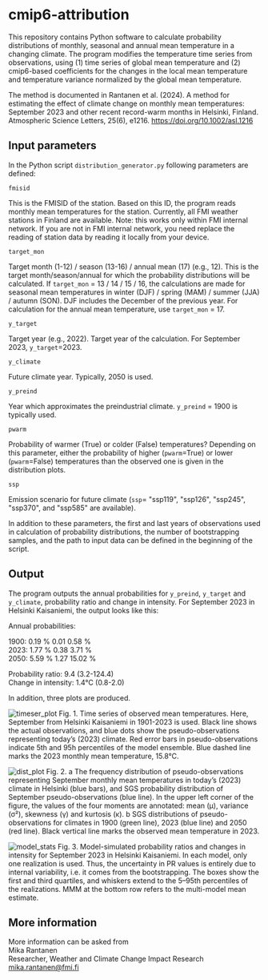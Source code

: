 # cmip6-attribution
This repository contains Python software to calculate probability distributions of monthly, seasonal and annual mean temperature in a changing climate. The program modifies the temperature time series from observations, using 
(1) time series of global mean temperature and 
(2) cmip6-based coefficients for the changes in the local mean temperature and temperature variance normalized by the global mean temperature.

The method is documented in Rantanen et al. (2024). A method for estimating the effect of climate change on monthly mean temperatures: September 2023 and other recent record-warm months in Helsinki, Finland. Atmospheric Science Letters, 25(6), e1216. https://doi.org/10.1002/asl.1216

## Input parameters

In the Python script ```distribution_generator.py``` following parameters are defined:

```fmisid```

This is the FMISID of the station. Based on this ID, the program reads monthly mean temperatures for the station. Currently, all FMI weather stations in Finland are available. Note: this works only within FMI internal network. If you are not in FMI internal network, you need replace the reading of station data by reading it locally from your device. 

```target_mon```

Target month (1-12) / season (13-16) / annual mean (17) (e.g., 12). This is the target month/season/annual for which the probability distributions will be calculated. If ```target_mon``` = 13 / 14 / 15 / 16, the calculations are made for seasonal mean temperatures in winter (DJF) / spring (MAM) / summer (JJA) / autumn (SON). DJF includes the December of the previous year. For calculation for the annual mean temperature, use ```target_mon``` = 17.

```y_target```

Target year (e.g., 2022). Target year of the calculation. For September 2023, ```y_target```=2023.

```y_climate```

Future climate year. Typically, 2050 is used. 

```y_preind```

Year which approximates the preindustrial climate. ```y_preind``` = 1900 is typically used.

```pwarm```

Probability of warmer (True) or colder (False) temperatures? Depending on this parameter, either the probability of higher (```pwarm```=True) or lower (```pwarm```=False) temperatures than the observed one is given in the distribution plots.

```ssp```

Emission scenario for future climate (```ssp```= "ssp119", "ssp126", "ssp245", "ssp370", and "ssp585" are available).

In addition to these parameters, the first and last years of observations used in calculation of probability distributions, the number of bootstrapping samples, and the path to input data can be defined in the beginning of the script.

## Output

The program outputs the annual probabilities for ```y_preind```, ```y_target``` and ```y_climate```, probability ratio and change in intensity. For September 2023 in Helsinki Kaisaniemi, the output looks like this:

Annual probabilities:

1900: 0.19 % 0.01 0.58 %\
2023: 1.77 % 0.38 3.71 %\
2050: 5.59 % 1.27 15.02 %

Probability ratio:  9.4 (3.2-124.4)\
Change in intensity: 1.4°C (0.8-2.0)

In addition, three plots are produced.

![timeser_plot](https://github.com/fmidev/cmip6-attribution/assets/22466785/b7e6958a-b8d0-4d2f-89b0-9d2b33a81d81)
Fig. 1. Time series of observed mean temperatures. Here, September from Helsinki Kaisaniemi in 1901-2023 is used. Black line shows the actual observations, and blue dots show the pseudo-observations representing today’s (2023) climate. Red error bars in pseudo-observations indicate 5th and 95h percentiles of the model ensemble. Blue dashed line marks the 2023 monthly mean temperature, 15.8°C.

![dist_plot](https://github.com/fmidev/cmip6-attribution/assets/22466785/dfbf7382-eeda-47d7-9ad7-32384ccc2e81)
Fig. 2. a The frequency distribution of pseudo-observations representing September monthly mean temperatures in today’s (2023) climate in Helsinki (blue bars), and SGS probability distribution of September pseudo-observations (blue line). In the upper left corner of the figure, the values of the four moments are annotated: mean (μ), variance (σ²), skewness (γ) and kurtosis (κ). b SGS distributions of pseudo-observations for climates in 1900 (green line), 2023 (blue line) and 2050 (red line). Black vertical line marks the observed mean temperature in 2023.

![model_stats](https://github.com/fmidev/cmip6-attribution/assets/22466785/9fcf31bd-1577-461e-961f-ffb52d37a90d)
Fig. 3. Model-simulated probability ratios and changes in intensity for September 2023 in Helsinki Kaisaniemi. In each model, only one realization is used. Thus, the uncertainty in PR values is entirely due to internal variability, i.e. it comes from the bootstrapping. The boxes show the first and third quartiles, and whiskers extend to the 5–95th percentiles of the realizations. MMM at the bottom row refers to the multi-model mean estimate.

## More information

More information can be asked from\
Mika Rantanen\
Researcher, Weather and Climate Change Impact Research\
mika.rantanen@fmi.fi
 
